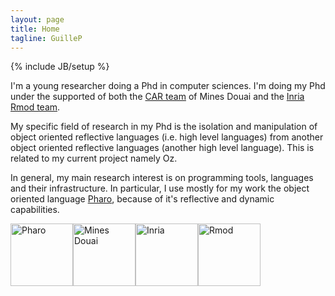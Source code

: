 ```yaml
---
layout: page
title: Home
tagline: GuilleP
---
```

{% include JB/setup %}

I'm a young researcher doing a Phd in computer sciences. I'm doing my Phd under the supported of both the [CAR team](http://car.mines-douai.fr/) of Mines Douai and the [Inria Rmod team](http://rmod.lille.inria.fr).

My specific field of research in my Phd is the isolation and manipulation of object oriented reflective languages (i.e. high level languages) from another object oriented reflective languages (another high level language). This is related to my current project namely Oz.

In general, my main research interest is on programming tools, languages and their infrastructure. In particular, I use mostly for my work the object oriented language [Pharo](http://www.pharo-project.org), because of it's reflective and dynamic capabilities.

<div style="height: 110px;">
	<img src="{{ site.url }}/assets/pharoLogo.jpg" alt="Pharo" style="height: 100px; float: left;"/>
	<img src="{{ site.url }}/assets/mines.png" alt="Mines Douai" style="height: 100px; float: left;"/>
	<img src="{{ site.url }}/assets/logo-inria.png" alt="Inria" style="height: 100px; float: left;"/>
	<img src="{{ site.url }}/assets/rmod.png" alt="Rmod" style="height: 100px; float: left;"/>
</div>